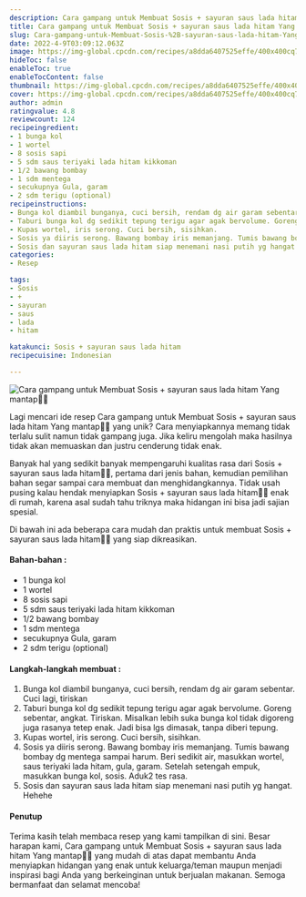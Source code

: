 ```yaml
---
description: Cara gampang untuk Membuat Sosis + sayuran saus lada hitam Yang mantap"
title: Cara gampang untuk Membuat Sosis + sayuran saus lada hitam Yang mantap
slug: Cara-gampang-untuk-Membuat-Sosis-%2B-sayuran-saus-lada-hitam-Yang-mantap
date: 2022-4-9T03:09:12.063Z
image: https://img-global.cpcdn.com/recipes/a8dda6407525effe/400x400cq70/photo.jpg
hideToc: false
enableToc: true
enableTocContent: false
thumbnail: https://img-global.cpcdn.com/recipes/a8dda6407525effe/400x400cq70/photo.jpg
cover: https://img-global.cpcdn.com/recipes/a8dda6407525effe/400x400cq70/photo.jpg
author: admin
ratingvalue: 4.8
reviewcount: 124
recipeingredient:
- 1 bunga kol
- 1 wortel
- 8 sosis sapi
- 5 sdm saus teriyaki lada hitam kikkoman
- 1/2 bawang bombay
- 1 sdm mentega
- secukupnya Gula, garam
- 2 sdm terigu (optional)
recipeinstructions:
- Bunga kol diambil bunganya, cuci bersih, rendam dg air garam sebentar. Cuci lagi, tiriskan
- Taburi bunga kol dg sedikit tepung terigu agar agak bervolume. Goreng sebentar, angkat. Tiriskan. Misalkan lebih suka bunga kol tidak digoreng juga rasanya tetep enak. Jadi bisa lgs dimasak, tanpa diberi tepung.
- Kupas wortel, iris serong. Cuci bersih, sisihkan.
- Sosis ya diiris serong. Bawang bombay iris memanjang. Tumis bawang bombay dg mentega sampai harum. Beri sedikit air, masukkan wortel, saus teriyaki lada hitam, gula, garam. Setelah setengah empuk, masukkan bunga kol, sosis. Aduk2 tes rasa.
- Sosis dan sayuran saus lada hitam siap menemani nasi putih yg hangat. Hehehe
categories:
- Resep

tags:
- Sosis
- +
- sayuran
- saus
- lada
- hitam

katakunci: Sosis + sayuran saus lada hitam
recipecuisine: Indonesian

---
```


![Cara gampang untuk Membuat Sosis + sayuran saus lada hitam Yang mantap👩‍🍳](https://img-global.cpcdn.com/recipes/a8dda6407525effe/400x400cq70/photo.jpg)

Lagi mencari ide resep Cara gampang untuk Membuat Sosis + sayuran saus lada hitam Yang mantap👩‍🍳 yang unik? Cara menyiapkannya memang tidak terlalu sulit namun tidak gampang juga. Jika keliru mengolah maka hasilnya tidak akan memuaskan dan justru cenderung tidak enak.

Banyak hal yang sedikit banyak mempengaruhi kualitas rasa dari Sosis + sayuran saus lada hitam👩‍🍳, pertama dari jenis bahan, kemudian pemilihan bahan segar sampai cara membuat dan menghidangkannya. Tidak usah pusing kalau hendak menyiapkan Sosis + sayuran saus lada hitam👩‍🍳 enak di rumah, karena asal sudah tahu triknya maka hidangan ini bisa jadi sajian spesial.

Di bawah ini ada beberapa cara mudah dan praktis untuk membuat Sosis + sayuran saus lada hitam👩‍🍳 yang siap dikreasikan.

<!--inarticleads1-->

#### Bahan-bahan :

- 1 bunga kol
- 1 wortel
- 8 sosis sapi
- 5 sdm saus teriyaki lada hitam kikkoman
- 1/2 bawang bombay
- 1 sdm mentega
- secukupnya Gula, garam
- 2 sdm terigu (optional)

<!--inarticleads2-->

#### Langkah-langkah membuat :

1. Bunga kol diambil bunganya, cuci bersih, rendam dg air garam sebentar. Cuci lagi, tiriskan
1. Taburi bunga kol dg sedikit tepung terigu agar agak bervolume. Goreng sebentar, angkat. Tiriskan. Misalkan lebih suka bunga kol tidak digoreng juga rasanya tetep enak. Jadi bisa lgs dimasak, tanpa diberi tepung.
1. Kupas wortel, iris serong. Cuci bersih, sisihkan.
1. Sosis ya diiris serong. Bawang bombay iris memanjang. Tumis bawang bombay dg mentega sampai harum. Beri sedikit air, masukkan wortel, saus teriyaki lada hitam, gula, garam. Setelah setengah empuk, masukkan bunga kol, sosis. Aduk2 tes rasa.
1. Sosis dan sayuran saus lada hitam siap menemani nasi putih yg hangat. Hehehe

#### Penutup

Terima kasih telah membaca resep yang kami tampilkan di sini. Besar harapan kami, Cara gampang untuk Membuat Sosis + sayuran saus lada hitam Yang mantap👩‍🍳 yang mudah di atas dapat membantu Anda menyiapkan hidangan yang enak untuk keluarga/teman maupun menjadi inspirasi bagi Anda yang berkeinginan untuk berjualan makanan. Semoga bermanfaat dan selamat mencoba!